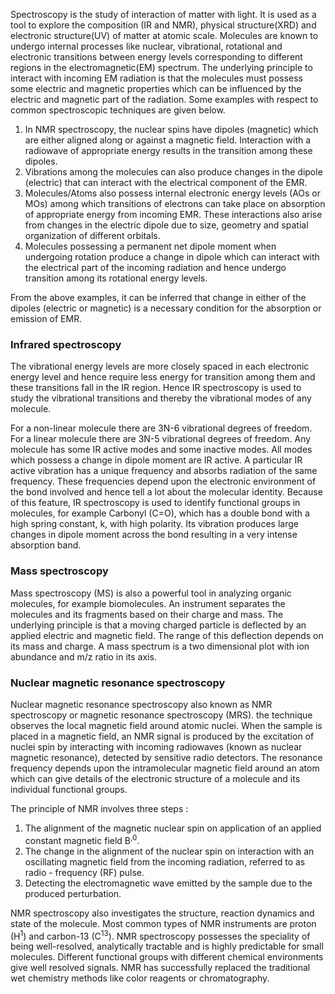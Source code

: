Spectroscopy is the study of interaction of matter with light. It is used as a tool to explore the composition (IR and NMR), physical structure(XRD) and electronic structure(UV) of matter at atomic scale. Molecules are known to undergo internal processes like nuclear, vibrational, rotational and electronic transitions between energy levels corresponding to different regions in the electromagnetic(EM) spectrum. The underlying principle to interact with incoming EM radiation is that the molecules must possess some electric and magnetic properties which can be influenced by the electric and magnetic part of the radiation. Some examples with respect to common spectroscopic techniques are given below.

1. In NMR spectroscopy, the nuclear spins have dipoles (magnetic) which are either aligned along or against a magnetic field. Interaction with a radiowave of appropriate energy results in the transition among these dipoles.
2. Vibrations among the molecules can also produce changes in the dipole (electric) that can interact with the electrical component of the EMR.
3. Molecules/Atoms also possess internal electronic energy levels (AOs or MOs) among which transitions of electrons can take place on absorption of appropriate energy from incoming EMR. These interactions also arise from changes in the electric dipole due to size, geometry and spatial organization of different orbitals.
4. Molecules possessing a permanent net dipole moment when undergoing rotation produce a change in dipole which can interact with the electrical part of the incoming radiation and hence undergo transition among its rotational energy levels.

From the above examples, it can be inferred that change in either of the dipoles (electric or magnetic) is a necessary condition for the absorption or emission of EMR.

### Infrared spectroscopy

The vibrational energy levels are more closely spaced in each electronic energy level and hence require less energy for transition among them and these transitions fall in the IR region. Hence IR spectroscopy is used to study the vibrational transitions and thereby the vibrational modes of any molecule.

For a non-linear molecule there are 3N-6 vibrational degrees of freedom. For a linear molecule there are 3N-5 vibrational degrees of freedom. Any molecule has some IR active modes and some inactive modes. All modes which possess a change in dipole moment are IR active. A particular IR active vibration has a unique frequency and absorbs radiation of the same frequency. These frequencies depend upon the electronic environment of the bond involved and hence tell a lot about the molecular identity. Because of this feature, IR spectroscopy is used to identify functional groups in molecules, for example Carbonyl (C=O), which has a double bond with a high spring constant, k, with high polarity. Its vibration produces large changes in dipole moment across the bond resulting in a very intense absorption band.

### Mass spectroscopy

Mass spectroscopy (MS) is also a powerful tool in analyzing organic molecules, for example biomolecules. An instrument separates the molecules and its fragments based on their charge and mass. The underlying principle is that a moving charged particle is deflected by an applied electric and magnetic field. The range of this deflection depends on its mass and charge. A mass spectrum is a two dimensional plot with ion abundance and m/z ratio in its axis.

### Nuclear magnetic resonance spectroscopy

Nuclear magnetic resonance spectroscopy also known as NMR spectroscopy or magnetic resonance spectroscopy (MRS). the technique observes the local magnetic field around atomic nuclei. When the sample is placed in a magnetic field, an NMR signal is produced by the excitation of nuclei spin by interacting with incoming radiowaves (known as nuclear magnetic resonance), detected by sensitive radio detectors. The resonance frequency depends upon the intramolecular magnetic field around an atom which can give details of the electronic structure of a molecule and its individual functional groups.

The principle of NMR involves three steps :

1. The alignment of the magnetic nuclear spin on application of an applied constant magnetic field B<sup>,0</sup>.
2. The change in the alignment of the nuclear spin on interaction with an oscillating magnetic field from the incoming radiation, referred to as radio - frequency (RF) pulse.
3. Detecting the electromagnetic wave emitted by the sample due to the produced perturbation.

NMR spectroscopy also investigates the structure, reaction dynamics and state of the molecule. Most common types of NMR instruments are proton (H<sup>1</sup>) and carbon-13 (C<sup>13</sup>). NMR spectroscopy possesses the speciality of being well-resolved, analytically tractable and is highly predictable for small molecules. Different functional groups with different chemical environments give well resolved signals. NMR has successfully replaced the traditional wet chemistry methods like color reagents or chromatography.